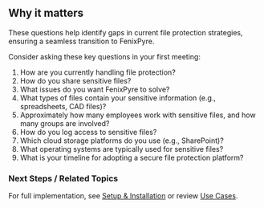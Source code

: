 
## Why it matters
These questions help identify gaps in current file protection strategies, ensuring a seamless transition to FenixPyre.

Consider asking these key questions in your first meeting:

1. How are you currently handling file protection?
2. How do you share sensitive files?
3. What issues do you want FenixPyre to solve?
4. What types of files contain your sensitive information (e.g., spreadsheets, CAD files)?
5. Approximately how many employees work with sensitive files, and how many groups are involved?
6. How do you log access to sensitive files?
7. Which cloud storage platforms do you use (e.g., SharePoint)?
8. What operating systems are typically used for sensitive files?
9. What is your timeline for adopting a secure file protection platform?

### Next Steps / Related Topics
For full implementation, see [Setup & Installation](/03-setup-&-installation/index) or review [Use Cases](/08-use-cases/index).
